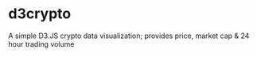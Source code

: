 # d3crypto
A simple D3.JS crypto data visualization; provides price, market cap &amp; 24 hour trading volume
